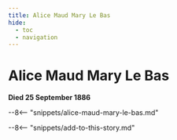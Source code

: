 ```yaml
---
title: Alice Maud Mary Le Bas
hide:
  - toc
  - navigation 
---
```


# Alice Maud Mary Le Bas

**Died 25 September 1886**

--8<-- "snippets/alice-maud-mary-le-bas.md"

--8<-- "snippets/add-to-this-story.md"